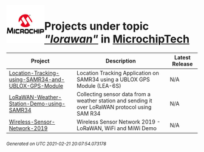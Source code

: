 <img align="left" width="100" height="100" src="logo.jpg">

# Projects under topic [*"lorawan"*](https://github.com/search?q=org%3AMicrochipTech+topic%3Alorawan&type=repository) in [MicrochipTech](https://github.com/MicrochipTech)

|**Project**|**Description**|**Latest Release**|
|---|---|---|
[Location-Tracking-using-SAMR34-and-UBLOX-GPS-Module](https://github.com/MicrochipTech/Location-Tracking-using-SAMR34-and-UBLOX-GPS-Module) | Location Tracking Application on SAMR34 using a UBLOX GPS Module (LEA-6S) | N/A
[LoRaWAN-Weather-Station-Demo-using-SAMR34](https://github.com/MicrochipTech/LoRaWAN-Weather-Station-Demo-using-SAMR34) | Collecting sensor data from a weather station and sending it over LoRaWAN protocol using SAM R34 | N/A
[Wireless-Sensor-Network-2019](https://github.com/MicrochipTech/Wireless-Sensor-Network-2019) | Wireless Sensor Network 2019 - LoRaWAN, WiFi and MiWi Demo | N/A


<sub><i>Generated on UTC 2021-02-21 20:07:54.073178</i></sub>

